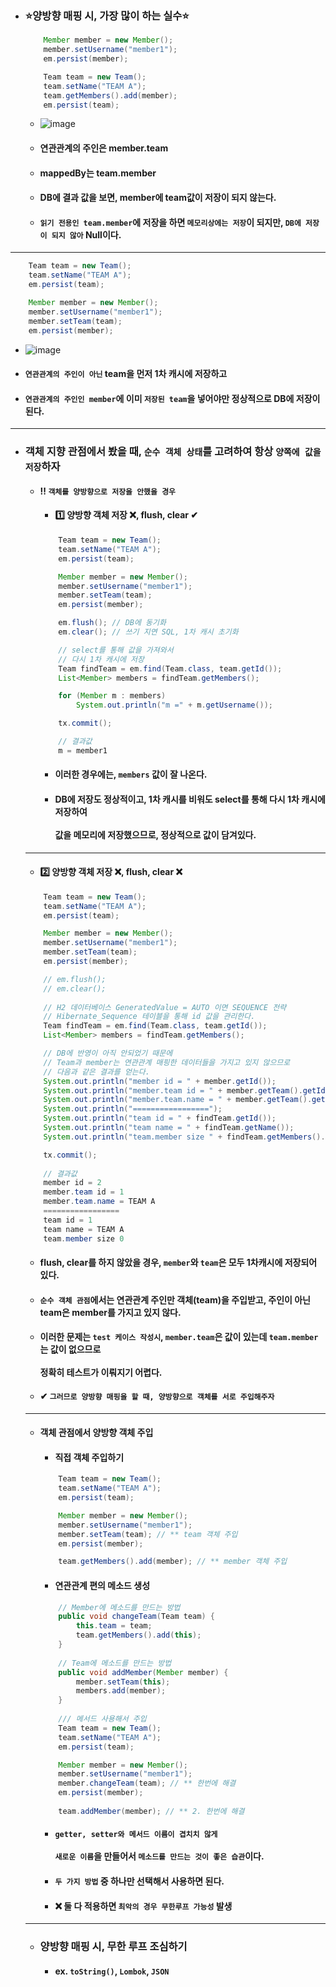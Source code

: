 - ### ⭐양방향 매핑 시, 가장 많이 하는 실수⭐
  ``` java
      Member member = new Member();
      member.setUsername("member1");
      em.persist(member);

      Team team = new Team();
      team.setName("TEAM A");
      team.getMembers().add(member);
      em.persist(team);
  ```
  - ![image](https://user-images.githubusercontent.com/35948339/144380492-7edf4e0f-4251-42bb-8a66-02b0c53c86df.png)
  - #### 연관관계의 주인은 member.team
  - #### mappedBy는 team.member
  - #### DB에 결과 값을 보면, member에 team값이 저장이 되지 않는다.
  - #### `읽기 전용인 team.member`에 저장을 하면 `메모리상에는 저장`이 되지만, `DB에 저장이 되지 않아` Null이다.
------
  ``` java
      Team team = new Team();
      team.setName("TEAM A");
      em.persist(team);

      Member member = new Member();
      member.setUsername("member1");
      member.setTeam(team);
      em.persist(member);
  ```
  - ![image](https://user-images.githubusercontent.com/35948339/144524529-871ec11e-b395-4c3f-8be9-b24fa68a8faa.png)
  - #### `연관관계의 주인이 아닌` team을 먼저 1차 캐시에 저장하고
  - #### `연관관계의 주인인 member`에 이미 `저장된 team`을 넣어야만 정상적으로 DB에 저장이 된다.
------
- ### 객체 지향 관점에서 봤을 때, `순수 객체 상태`를 고려하여 항상 `양쪽에 값을 저장`하자
  - #### ‼ `객체를 양방향으로 저장을 안했을 경우`
    - #### 1️⃣ 양방향 객체 저장 ❌, flush, clear ✔
    ``` java
        Team team = new Team();
        team.setName("TEAM A");
        em.persist(team);

        Member member = new Member();
        member.setUsername("member1");
        member.setTeam(team);
        em.persist(member);

        em.flush(); // DB에 동기화
        em.clear(); // 쓰기 지연 SQL, 1차 캐시 초기화

        // select를 통해 값을 가져와서
        // 다시 1차 캐시에 저장
        Team findTeam = em.find(Team.class, team.getId());
        List<Member> members = findTeam.getMembers();

        for (Member m : members)
            System.out.println("m =" + m.getUsername());

        tx.commit();

        // 결과값
        m = member1
    ```
    - #### 이러한 경우에는, `members` 값이 잘 나온다.
    - #### DB에 저장도 정상적이고, 1차 캐시를 비워도 select를 통해 다시 1차 캐시에 저장하여 <br><br> 값을 메모리에 저장했으므로, 정상적으로 값이 담겨있다.
  -------
    - #### 2️⃣ 양방향 객체 저장 ❌, flush, clear ❌
    ``` java
        Team team = new Team();
        team.setName("TEAM A");
        em.persist(team);

        Member member = new Member();
        member.setUsername("member1");
        member.setTeam(team);
        em.persist(member);

        // em.flush();
        // em.clear();
        
        // H2 데이터베이스 GeneratedValue = AUTO 이면 SEQUENCE 전략
        // Hibernate_Sequence 테이블을 통해 id 값을 관리한다.
        Team findTeam = em.find(Team.class, team.getId());
        List<Member> members = findTeam.getMembers();

        // DB에 반영이 아직 안되었기 때문에
        // Team과 member는 연관관계 매핑한 데이터들을 가지고 있지 않으므로
        // 다음과 같은 결과를 얻는다.
        System.out.println("member id = " + member.getId());
        System.out.println("member.team id = " + member.getTeam().getId());
        System.out.println("member.team.name = " + member.getTeam().getName());
        System.out.println("=================");
        System.out.println("team id = " + findTeam.getId());
        System.out.println("team name = " + findTeam.getName());
        System.out.println("team.member size " + findTeam.getMembers().size());

        tx.commit();
        
        // 결과값
        member id = 2
        member.team id = 1
        member.team.name = TEAM A
        =================
        team id = 1
        team name = TEAM A
        team.member size 0
    ```
    - #### flush, clear를 하지 않았을 경우, `member`와 `team`은 모두 1차캐시에 저장되어 있다.
    - #### `순수 객체 관점`에서는 연관관계 주인만 객체(team)을 주입받고, 주인이 아닌 team은 member를 가지고 있지 않다.
    - #### 이러한 문제는 `test 케이스 작성시`, `member.team`은 값이 있는데 `team.member`는 값이 없으므로 <br><br> 정확히 테스트가 이뤄지기 어렵다.
    - #### ✔ `그러므로 양방향 매핑을 할 때, 양방향으로 객체를 서로 주입해주자`
  ------
  - #### 객체 관점에서 양방향 객체 주입
    - #### 직접 객체 주입하기
    ``` java
        Team team = new Team();
        team.setName("TEAM A");
        em.persist(team);

        Member member = new Member();
        member.setUsername("member1");
        member.setTeam(team); // ** team 객체 주입
        em.persist(member);

        team.getMembers().add(member); // ** member 객체 주입
    ```
    - #### 연관관계 편의 메소드 생성
    ``` java
        // Member에 메소드를 만드는 방법
        public void changeTeam(Team team) {
            this.team = team;
            team.getMembers().add(this);
        }
        
        // Team에 메소드를 만드는 방법
        public void addMember(Member member) {
            member.setTeam(this);
            members.add(member);
        }
        
        /// 메서드 사용해서 주입
        Team team = new Team();
        team.setName("TEAM A");
        em.persist(team);

        Member member = new Member();
        member.setUsername("member1");
        member.changeTeam(team); // ** 한번에 해결
        em.persist(member);
        
        team.addMember(member); // ** 2. 한번에 해결
    ```
    - #### `getter, setter와 메서드 이름이 겹치치 않게` <br><br> `새로운 이름`을 만들어서 `메소드를 만드는 것이 좋은 습관`이다. 
    - #### `두 가지 방법` 중 하나만 선택해서 사용하면 된다.
    - #### ❌ 둘 다 적용하면 `최악의 경우 무한루프 가능성` 발생
  -----
  - ### 양방향 매핑 시, 무한 루프 조심하기
    - #### ex. `toString()`, `Lombok`, `JSON`
